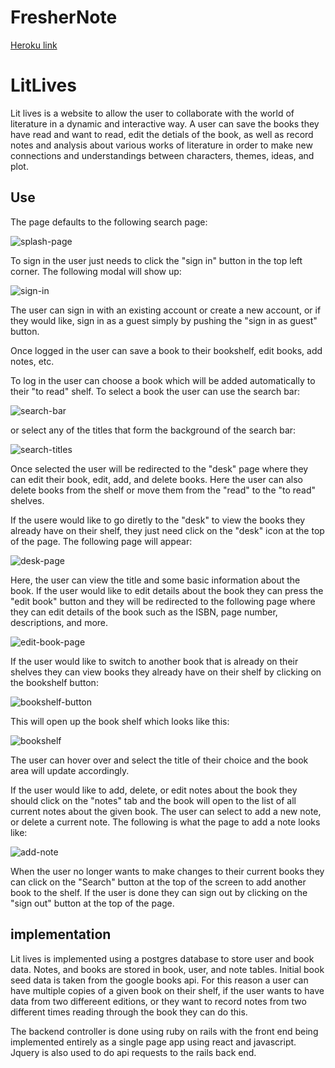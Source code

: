 # FresherNote

[Heroku link][heroku] 

[heroku]: litlives.com

# LitLives

Lit lives is a website to allow the user to collaborate with the world of literature in a dynamic and interactive way. A user can save the books they have read and want to read, edit the detials of the book, as well as record notes and analysis about various works of literature in order to make new connections and understandings between characters, themes, ideas, and plot. 

## Use

The page defaults to the following search page: 

![splash-page]

To sign in the user just needs to click the "sign in" button in the top left corner. The following modal will show up: 

![sign-in]

The user can sign in with an existing account or create a new account, or if they would like, sign in as a guest simply by pushing the "sign in as guest" button. 

Once logged in the user can save a book to their bookshelf, edit books, add notes, etc.

To log in the user can choose a book which will be added automatically to their "to read" shelf. To select a book the user can use the search bar: 

![search-bar]

or select any of the titles that form the background of the search bar: 

![search-titles]

Once selected the user will be redirected to the "desk" page where they can edit their book, edit, add, and delete books. Here the user can also delete books from the shelf or move them from the "read" to the "to read" shelves. 

If the usere would like to go diretly to the "desk" to view the books they already have on their shelf, they just need click on the "desk" icon at the top of the page. The following page will appear: 

![desk-page]

Here, the user can view the title and some basic information about the book. If the user would like to edit details about the book they can press the "edit book" button and they will be redirected to the following page where they can edit details of the book such as the ISBN, page number, descriptions, and more. 

![edit-book-page]

If the user would like to switch to another book that is already on their shelves they can view books they already have on their shelf by clicking on the bookshelf button: 

![bookshelf-button]

This will open up the book shelf which looks like this:

![bookshelf]

The user can hover over and select the title of their choice and the book area will update accordingly. 

If the user would like to add, delete, or edit notes about the book they should click on the "notes" tab and the book will open to the list of all current notes about the given book. The user can select to add a new note, or delete a current note. The following is what the page to add a note looks like:  

![add-note]

When the user no longer wants to make changes to their current books they can click on the "Search" button at the top of the screen to add another book to the shelf. If the user is done they can sign out by clicking on the "sign out" button at the top of the page. 

## implementation

Lit lives is implemented using a postgres database to store user and book data. Notes, and books are stored in book, user, and note tables. Initial book seed data is taken from the google books api. For this reason a user can have multiple copies of a given book on their shelf, if the user wants to have data from two differeent editions, or they want to record notes from two different times reading through the book they can do this. 

The backend controller is done using ruby on rails with the front end being implemented entirely as a single page app using react and javascript. Jquery is also used to do api requests to the rails back end.

[splash-page]: .docs/SearchPage
[sign-in]: .docs/Login
[search-bar]: .docs/SearchBar 
[search-titles]: .docs/InitialBooks
[desk-page]: .docs/Desk
[edit-book-page]: .docs/ 
[bookshelf-button]: .docs/bookshelfbutton
[bookshelf]: .docs/bookshelf
[add-note]: .docs/

[phase-one]: ./docs/phases/phase1.md
[phase-two]: ./docs/phases/phase2.md
[phase-three]: ./docs/phases/phase3.md
[phase-four]: ./docs/phases/phase4.md
[phase-five]: ./docs/phases/phase5.md
